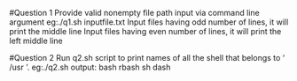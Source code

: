 #Question 1
Provide valid nonempty file path input via command line argument
eg:./q1.sh inputfile.txt
Input files having odd number of lines, it will print the middle line
Input files having even number of lines, it will print the left middle line

#Question 2
Run q2.sh script to print names of all the shell that belongs to ‘ /usr ’.
eg:./q2.sh
output:
bash
rbash
sh
dash
